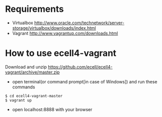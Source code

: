 # Requirements
* Virtualbox http://www.oracle.com/technetwork/server-storage/virtualbox/downloads/index.html
* Vagrant http://www.vagrantup.com/downloads.html

# How to use ecell4-vagrant

Download and unzip https://github.com/ecell/ecell4-vagrant/archive/master.zip

* open terminal(or command prompt[in case of Windows]) and run these commands

```
$ cd ecell4-vagrant-master
$ vagrant up
```

* open localhost:8888 with your browser
